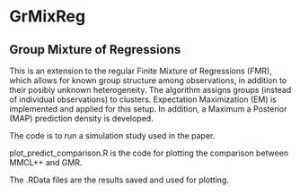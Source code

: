 # GrMixReg
## Group Mixture of Regressions

This is an extension to the regular Finite Mixture of Regressions (FMR), which allows for known group structure among observations, in addition to their posibly unknown heterogeneity. The algorithm assigns groups (instead of individual observations) to clusters. Expectation Maximization (EM) is implemented and applied for this setup. In addition, a Maximum a Posterior (MAP) prediction density is developed. 

The code is to run a simulation study used in the paper.


plot_predict_comparison.R is the code for plotting the comparison between MMCL++ and GMR.

The .RData files are the results saved and used for plotting.
